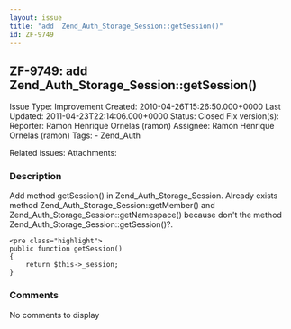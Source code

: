 ```yaml
---
layout: issue
title: "add  Zend_Auth_Storage_Session::getSession()"
id: ZF-9749
---
```


ZF-9749: add Zend\_Auth\_Storage\_Session::getSession()
-------------------------------------------------------

 Issue Type: Improvement Created: 2010-04-26T15:26:50.000+0000 Last Updated: 2011-04-23T22:14:06.000+0000 Status: Closed Fix version(s): 
 Reporter:  Ramon Henrique Ornelas (ramon)  Assignee:  Ramon Henrique Ornelas (ramon)  Tags: - Zend\_Auth
 
 Related issues: 
 Attachments: 
### Description

Add method getSession() in Zend\_Auth\_Storage\_Session. Already exists method Zend\_Auth\_Storage\_Session::getMember() and Zend\_Auth\_Storage\_Session::getNamespace() because don't the method Zend\_Auth\_Storage\_Session::getSession()?.

 
    <pre class="highlight">
    public function getSession()
    {
        return $this->_session;
    }


 

 

### Comments

No comments to display